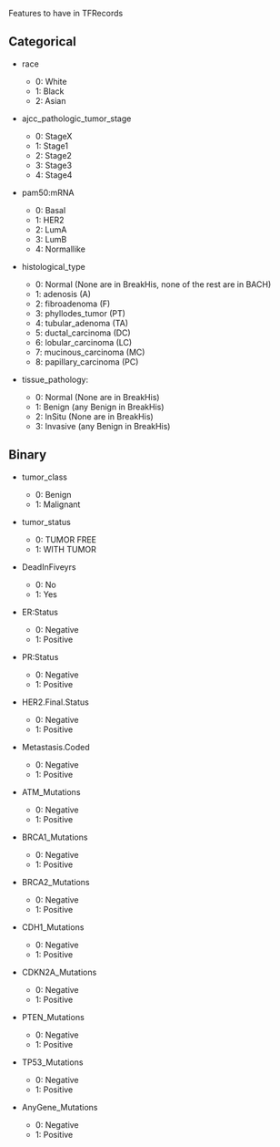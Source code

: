 Features to have in TFRecords


## Categorical

- race
  - 0: White
  - 1: Black
  - 2: Asian

- ajcc_pathologic_tumor_stage
  - 0: StageX
  - 1: Stage1
  - 2: Stage2
  - 3: Stage3
  - 4: Stage4

- pam50:mRNA
  - 0: Basal
  - 1: HER2
  - 2: LumA
  - 3: LumB
  - 4: Normallike

- histological_type
  - 0: Normal (None are in BreakHis, none of the rest are in BACH)
  - 1: adenosis              (A)
  - 2: fibroadenoma          (F)
  - 3: phyllodes_tumor       (PT)
  - 4: tubular_adenoma       (TA)
  - 5: ductal_carcinoma      (DC)
  - 6: lobular_carcinoma     (LC)
  - 7: mucinous_carcinoma    (MC)
  - 8: papillary_carcinoma   (PC)

- tissue_pathology:
  - 0: Normal   (None are in BreakHis)
  - 1: Benign   (any Benign in BreakHis)
  - 2: InSitu   (None are in BreakHis)
  - 3: Invasive (any Benign in BreakHis)

## Binary
- tumor_class
  - 0: Benign
  - 1: Malignant 

- tumor_status
  - 0: TUMOR FREE
  - 1: WITH TUMOR

- DeadInFiveyrs
  - 0: No
  - 1: Yes

- ER:Status
  - 0: Negative
  - 1: Positive

- PR:Status
  - 0: Negative
  - 1: Positive

- HER2.Final.Status
  - 0: Negative
  - 1: Positive

- Metastasis.Coded
  - 0: Negative
  - 1: Positive

- ATM_Mutations
  - 0: Negative
  - 1: Positive

- BRCA1_Mutations
  - 0: Negative
  - 1: Positive

- BRCA2_Mutations
  - 0: Negative
  - 1: Positive

- CDH1_Mutations
  - 0: Negative
  - 1: Positive

- CDKN2A_Mutations
  - 0: Negative
  - 1: Positive

- PTEN_Mutations
  - 0: Negative
  - 1: Positive

- TP53_Mutations
  - 0: Negative
  - 1: Positive

- AnyGene_Mutations
  - 0: Negative
  - 1: Positive

